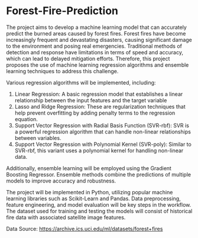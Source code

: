 # Forest-Fire-Prediction
The project aims to develop a machine learning model that can accurately predict the burned areas caused by forest fires. Forest fires have become increasingly frequent and devastating disasters, causing significant damage to the environment and posing real emergencies. Traditional methods of detection and response have limitations in terms of speed and accuracy, which can lead to delayed mitigation efforts. Therefore, this project proposes the use of machine learning regression algorithms and ensemble learning techniques to address this challenge.

Various regression algorithms will be implemented, including:
1. Linear Regression: A basic regression model that establishes a linear relationship between the input features and the target variable
2. Lasso and Ridge Regression: These are regularization techniques that help prevent overfitting by adding penalty terms to the regression equation.
3. Support Vector Regression with Radial Basis Function (SVR-rbf): SVR is a powerful regression algorithm that can handle non-linear relationships between variables.
4. Support Vector Regression with Polynomial Kernel (SVR-poly): Similar to SVR-rbf, this variant uses a polynomial kernel for handling non-linear data.

Additionally, ensemble learning will be employed using the Gradient Boosting Regressor. Ensemble methods combine the predictions of multiple models to improve accuracy and robustness.

The project will be implemented in Python, utilizing popular machine learning libraries such as Scikit-Learn and Pandas. Data preprocessing, feature engineering, and model evaluation will be key steps in the workflow. The dataset used for training and testing the models will consist of historical fire data with associated satellite image features.

Data Source: https://archive.ics.uci.edu/ml/datasets/forest+fires

